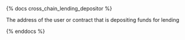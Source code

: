 {% docs cross_chain_lending_depositor %}

The address of the user or contract that is depositing funds for lending

{% enddocs %}